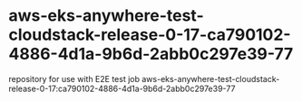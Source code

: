 # aws-eks-anywhere-test-cloudstack-release-0-17-ca790102-4886-4d1a-9b6d-2abb0c297e39-77
repository for use with E2E test job aws-eks-anywhere-test-cloudstack-release-0-17:ca790102-4886-4d1a-9b6d-2abb0c297e39-77
